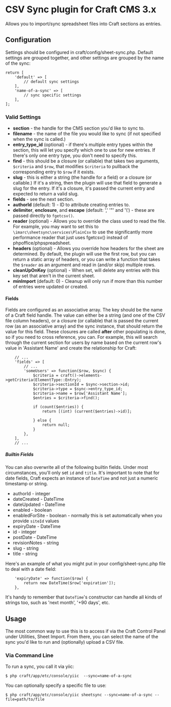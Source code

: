 CSV Sync plugin for Craft CMS 3.x
=================================

Allows you to import/sync spreadsheet files into Craft sections as entries.


Configuration
-------------

Settings should be configured in craft/config/sheet-sync.php. Default settings are grouped together, and other settings are grouped by the name of the sync:

```
return [
    'default' => [
        // default sync settings
    ],
    'name-of-a-sync' => [
        // sync specific settings
    ],
];
```

### Valid Settings

- **section** - the handle for the CMS section you'd like to sync to.
- **filename** - the name of the file you would like to sync (if not specified when the sync is called.)
- **entry_type_id** (optional) - if there's multiple entry types within the section, this will let you specify which one to use for new entries. If there's only one entry type, you don't need to specify this.
- **find** - this should be a closure (or callable) that takes two arguments, `$criteria` and `$row`, that modifies `$criteria` to pullback the corresponding entry to `$row` if it exists.
- **slug** - this is either a string (the handle for a field) or a closure (or callable.) If it's a string, then the plugin will use that field to generate a slug for the entry. If it's a closure, it's passed the current entry and expected to return a valid slug.
- **fields** - see the next section.
- **authorId** (default: 1) - ID to attribute creating entries to.
- **delimiter**, **enclosure**, and **escape** (default: ',' '"' and '\\') - these are passed directly to `fgetcsv()`.
- **reader** (optional) - Allows you to override the class used to read the file. For example, you may want to set this to `\imarc\sheetsync\services\PlainCsv` to use the significantly more performance reader that just uses fgetcsv() instead of phpoffice/phpspreadsheet.
- **headers** (optional) - Allows you override how headers for the sheet are determined. By default, the plugin will use the first row, but you can return a static array of headers, or you can write a function that takes the `$reader` as an argument and read in (and/or skip) multiple rows.
- **cleanUpOnKey** (optional) - When set, will delete any entries with this key set that aren't in the current sheet.
- **minImport** (default: 0) - Cleanup will only run if more than this number of entries were updated or created.

#### Fields

Fields are configured as an associative array. The key should be the name of a Craft field handle. The value can either be a string (and one of the CSV file column headers), or a closure (or callable) that is passed the current row (as an associative array) and the sync instance, that should return the value for this field. These closures are called **after** other populating is done, so if you need to cross reference, you can. For example, this will search through the current section for users by name based on the current row's value in 'Assistant Name' and create the relationship for Craft:

```
    // ...
    'fields' => [
        // ...
        'someUsers' => function($row, $sync) {
            $criteria = craft()->elements->getCriteria(ElementType::Entry);
            $criteria->sectionId = $sync->section->id;
            $criteria->type = $sync->entry_type_id;
            $criteria->name = $row['Assistant Name'];
            $entries = $criteria->find();

            if (count($entries)) {
                return [(int) (current($entries)->id)];

            } else {
                return null;
            }
        },
    ],
    // ...
```

##### Builtin Fields

You can also overwrite all of the following builtin fields. Under most circumstances, you'll only set `id` and `title`. It's important to note that for date fields, Craft expects an instance of `DateTime` and not just a numeric timestamp or string.

* authorId - integer
* dateCreated - DateTime
* dateUpdated - DateTime
* enabled - boolean
* enabledForSite - boolean - normally this is set automatically when you provide `siteId` values
* expiryDate - DateTime
* id - integer
* postDate - DateTime
* revisionNotes - string
* slug - string
* title - string

Here's an example of what you might put in your config/sheet-sync.php file to deal with a date field:

```
    'expiryDate' => function($row) {
        return new DateTime($row['expiration']);
    },
```
It's handy to remember that `DateTime`'s constructor can handle all kinds of strings too, such as 'next month', '+90 days', etc.


Usage
-----

The most common way to use this is to access if via the Craft Control Panel under Utilities, Sheet Import. From there, you can select the name of the sync you'd like to run and (optionally) upload a CSV file.


### Via Command Line

To run a sync, you call it via yiic:

```
$ php craft/app/etc/console/yiic  --sync=name-of-a-sync
```

You can optionally specify a specific file to use:

```
$ php craft/app/etc/console/yiic sheetsync --sync=name-of-a-sync --file=path/to/file
```
